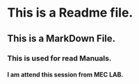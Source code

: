 # This is a Readme file.
## This is a MarkDown File.
### This is used for read Manuals.
#### I am attend this session from MEC LAB.
